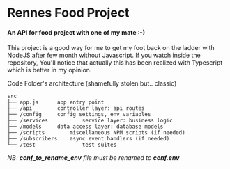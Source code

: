 # Rennes Food Project

#### An API for food project with one of my mate :-)

This project is a good way for me to get my foot back on the ladder with NodeJS after few month without Javascript.
If you watch inside the repository, You'll notice that actually this has been realized with Typescript which is better in my opinion.  

Code Folder's architecture (shamefully stolen but.. classic) 
```
src
├── app.js		app entry point
├── /api		controller layer: api routes
├── /config		config settings, env variables
├── /services	        service layer: business logic
├── /models		data access layer: database models
├── /scripts		miscellaneous NPM scripts (if needed)
├── /subscribers	async event handlers (if needed)
└── /test               test suites
```

_NB: **conf_to_rename_env** file must be renamed to **conf.env**_ 
